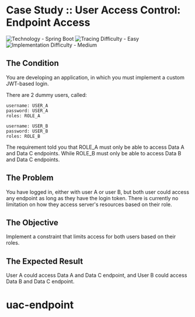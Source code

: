 # Case Study :: User Access Control: Endpoint Access

![Technology - Spring Boot](https://img.shields.io/badge/Technology-Spring_Boot-blue)
![Tracing Difficulty - Easy](https://img.shields.io/badge/Tracing_Difficulty-Easy-green)
![Implementation Difficulty - Medium](https://img.shields.io/badge/Implementation_Difficulty-Medium-yellow)

## The Condition

You are developing an application, in which you must implement a custom JWT-based login.

There are 2 dummy users, called:

```text
username: USER_A
password: USER_A
roles: ROLE_A
```

```text
username: USER_B
password: USER_B
roles: ROLE_B
```

The requirement told you that ROLE_A must only be able to access Data A and Data C endpoints. While ROLE_B must only be able to access Data B and Data C endpoints.

## The Problem

You have logged in, either with user A or user B, but both user could access any endpoint as long as they have the login token. There is currently no limitation on how they access server's resources based on their role.

## The Objective

Implement a constraint that limits access for both users based on their roles.

## The Expected Result

User A could access Data A and Data C endpoint, and User B could access Data B and Data C endpoint.
# uac-endpoint
